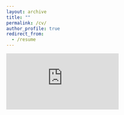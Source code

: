 ```yaml
---
layout: archive
title: ""
permalink: /cv/
author_profile: true
redirect_from:
  - /resume
---
```


<embed src="https://xiaowei-chen.github.io/files/Xiaowei_Chen_CV.pdf" type="application/pdf" />
